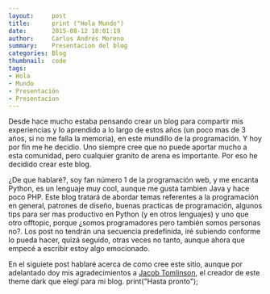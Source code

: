 ```yaml
---
layout:     post
title:      print ("Hola Mundo")
date:       2015-08-12 18:01:19
author:     Carlos Andrés Moreno
summary:    Presentacion del blog
categories: Blog
thumbnail:  code
tags:
- Hola
- Mundo
- Presentación
- Presentacion
---
```

Desde hace mucho estaba pensando crear un blog para compartir mis experiencias y lo aprendido
a lo largo de estos años (un poco mas de 3 años, si no me falla la memoria), en este
mundillo de la programación. Y hoy por fin me he decidio. Uno siempre cree que no puede aportar mucho
a esta comunidad, pero cualquier granito de arena es importante. Por eso he decidido crear este blog.

¿De que hablaré?, soy fan número 1 de la programación web, y me encanta Python, es un lenguaje muy cool, aunque me gusta tambien Java y hace poco PHP. Este blog tratará de abordar temas referentes a la programación en general, patrones de diseño, buenas practicas de programación, algunos tips para ser mas productivo en Python (y en otros lenguajes) y uno que otro offtopic, porque ¿somos programadores pero también somos personas no?. Los post no tendrán una secuencia predefinida, iré subiendo conforme lo pueda hacer, quizá seguido, otras veces no tanto, aunque ahora que empecé a escribir estoy algo emocionado.

En el siguiete post hablaré acerca de como cree este sitio, aunque por adelantado doy mis agradecimientos a [Jacob Tomlinson][1], el creador de este theme dark que elegí para mi blog.
print("Hasta pronto");


[1]: https://github.com/jacobtomlinson